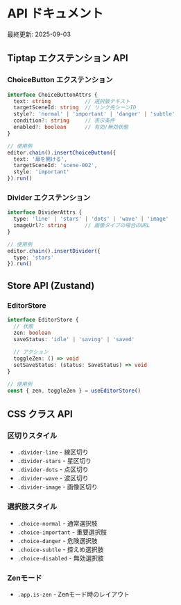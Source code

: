 # API ドキュメント

最終更新: 2025-09-03

## Tiptap エクステンション API

### ChoiceButton エクステンション

```typescript
interface ChoiceButtonAttrs {
  text: string           // 選択肢テキスト
  targetSceneId: string  // リンク先シーンID
  style?: 'normal' | 'important' | 'danger' | 'subtle'
  condition?: string     // 表示条件
  enabled?: boolean      // 有効/無効状態
}

// 使用例
editor.chain().insertChoiceButton({
  text: '扉を開ける',
  targetSceneId: 'scene-002',
  style: 'important'
}).run()
```

### Divider エクステンション

```typescript
interface DividerAttrs {
  type: 'line' | 'stars' | 'dots' | 'wave' | 'image'
  imageUrl?: string      // 画像タイプの場合のURL
}

// 使用例
editor.chain().insertDivider({
  type: 'stars'
}).run()
```

## Store API (Zustand)

### EditorStore

```typescript
interface EditorStore {
  // 状態
  zen: boolean
  saveStatus: 'idle' | 'saving' | 'saved'
  
  // アクション
  toggleZen: () => void
  setSaveStatus: (status: SaveStatus) => void
}

// 使用例
const { zen, toggleZen } = useEditorStore()
```

## CSS クラス API

### 区切りスタイル
- `.divider-line` - 線区切り
- `.divider-stars` - 星区切り
- `.divider-dots` - 点区切り
- `.divider-wave` - 波区切り
- `.divider-image` - 画像区切り

### 選択肢スタイル
- `.choice-normal` - 通常選択肢
- `.choice-important` - 重要選択肢
- `.choice-danger` - 危険選択肢
- `.choice-subtle` - 控えめ選択肢
- `.choice-disabled` - 無効選択肢

### Zenモード
- `.app.is-zen` - Zenモード時のレイアウト
